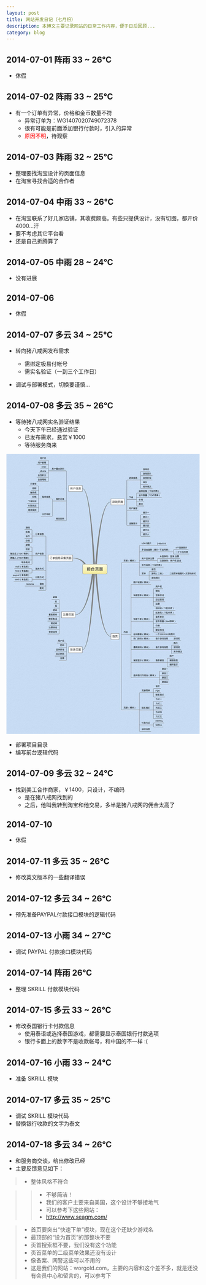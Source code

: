 ```yaml
---
layout: post
title: 网站开发日记（七月份）
description: 本博文主要记录网站的日常工作内容，便于日后回顾...
category: blog
---
```


##	2014-07-01	阵雨	33 ~ 26℃

+	休假

##	2014-07-02	阵雨	33 ~ 25℃

+	有一个订单有异常，价格和金币数量不符
	*	异常订单为：WG1407020749072378
	*	很有可能是前面添加银行付款时，引入的异常
	*	<font color="red">原因不明</font>，待观察

##	2014-07-03	阵雨	32 ~ 25℃

+	整理要找淘宝设计的页面信息
+	在淘宝寻找合适的合作者

##	2014-07-04	中雨	33 ~ 26℃

+	在淘宝联系了好几家店铺，其收费颇高。有些只提供设计，没有切图，都开价4000...汗
+	要不考虑其它平台看
+	还是自己折腾算了

##	2014-07-05	中雨	28 ~ 24℃

+	没有进展

##	2014-07-06

+	休假

##	2014-07-07	多云	34 ~ 25℃

+	转向猪八戒网发布需求
	*	需绑定极易付帐号
	*	需实名验证（一到三个工作日）

+	调试与部署模式，切换要谨慎...

##	2014-07-08	多云	35 ~ 26℃

+	等待猪八戒网实名验证结果
	*	今天下午已经通过验证
	*	已发布需求，悬赏￥1000
	*	等待服务商来

![需求信息](/images/posts/require.jpg "需求报告")

+	部署项目目录
+	编写前台逻辑代码

##	2014-07-09	多云	32 ~ 24℃

+	找到美工合作商家，￥1400，只设计，不编码
	*	是在猪八戒网找到的
	*	之后，他叫我转到淘宝和他交易，多半是猪八戒网的佣金太高了

##	2014-07-10

+	休假

##	2014-07-11	多云	35 ~ 26℃

+	修改英文版本的一些翻译错误	

##	2014-07-12	多云	34 ~ 26℃

+	预先准备PAYPAL付款接口模块的逻辑代码

##	2014-07-13	小雨	34 ~ 27℃

+	调试 PAYPAL 付款接口模块代码

##	2014-07-14	阵雨	26℃

+	整理 SKRILL 付款模块代码

## 2014-07-15	多云	33 ~ 26℃

+	修改泰国银行卡付款信息
	*	使用泰语或选择泰国游戏，都需要显示泰国银行付款选项
	*	银行卡面上的数字不是收款帐号，和中国的不一样 :(

##	2014-07-16	小雨	33 ~ 24℃

+	准备 SKRILL 模块

##	2014-07-17	多云	35 ~ 25℃

+	调试 SKRILL 模块代码
+	替换银行收款的文字为泰文

##	2014-07-18	多云	34 ~ 26℃	

+	和服务商交谈，给出修改已经
+	主要反馈意见如下：

> * 整体风格不符合 

> > *  不够简洁！
> > *  我们的客户主要来自美国，这个设计不够接地气
> > *  可以参考下这些网站：
> > *  http://www.seagm.com/

> * 首页要突出“快速下单”模块，现在这个还缺少游戏名 
> * 最顶部的“设为首页”的那整块不要 
> * 页首搜索框不要，我们没有这个功能 
> * 页首菜单的二级菜单效果还没有设计 
> * 像备案、网警这些可以不用的 
> * 这是我们的网站：worgold.com，主要的内容和这个差不多，就是还没有会员中心和留言的，可以参考下 
